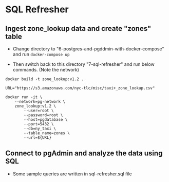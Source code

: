 # SQL Refresher

## Ingest zone_lookup data and create "zones" table

- Change directory to "6-postgres-and-pgddmin-with-docker-compose" and run ```docker-compose up```

- Then switch back to this directory "7-sql-refresher" and run below commands. (Note the network)

```
docker build -t zone_lookup:v1.2 .
```

```
URL="https://s3.amazonaws.com/nyc-tlc/misc/taxi+_zone_lookup.csv"

docker run -it \
    --network=pg-network \
    zone_lookup:v1.2 \
        --user=root \
        --password=root \
        --host=pgdatabase \
        --port=5432 \
        --db=ny_taxi \
        --table_name=zones \
        --url=${URL}
```

## Connect to pgAdmin and analyze the data using SQL

- Some sample queries are written in sql-refresher.sql file